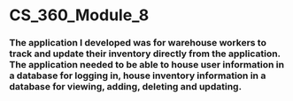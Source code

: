 # CS_360_Module_8

### The application I developed was for warehouse workers to track and update their inventory directly from the application. The application needed to be able to house user information in a database for logging in, house inventory information in a database for viewing, adding, deleting and updating.

## 
